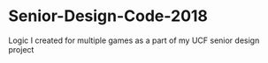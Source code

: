 # Senior-Design-Code-2018
Logic I created for multiple games as a part of my UCF senior design project

